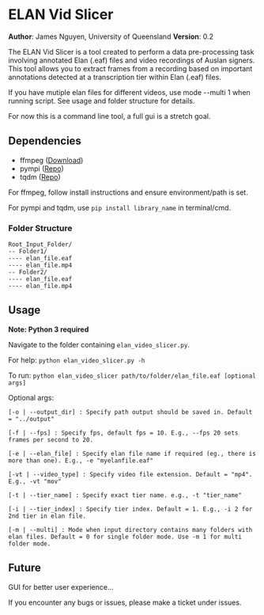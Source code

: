 # ELAN Vid Slicer

**Author**: James Nguyen, University of Queensland
**Version**: 0.2

The ELAN Vid Slicer is a tool created to perform a data pre-processing task involving annotated Elan (.eaf) files and video recordings of Auslan signers. This tool allows you to extract frames from a recording based on important annotations detected at a transcription tier within Elan (.eaf) files.

If you have mutiple elan files for different videos, use mode --multi 1 when running script. See usage and folder structure for details.

For now this is a command line tool, a full gui is a stretch goal.

## Dependencies

* ffmpeg ([Download](https://www.ffmpeg.org/download.html))
* pympi ([Repo](https://github.com/dopefishh/pympi))
* tqdm ([Repo](https://github.com/tqdm/tqdm))

For ffmpeg, follow install instructions and ensure environment/path is set.

For pympi and tqdm, use `pip install library_name` in terminal/cmd.

### Folder Structure

```
Root_Input_Folder/
-- Folder1/
---- elan_file.eaf
---- elan_file.mp4
-- Folder2/
---- elan_file.eaf
---- elan_file.mp4
```

## Usage

**Note: Python 3 required**

Navigate to the folder containing `elan_video_slicer.py`.

For help: `python elan_video_slicer.py -h`

To run: `python elan_video_slicer path/to/folder/elan_file.eaf [optional args]`

Optional args:

`[-o | --output_dir] : Specify path output should be saved in. Default = "../output"`

`[-f | --fps] : Specify fps, default fps = 10. E.g., --fps 20 sets frames per second to 20.`

`[-e | --elan_file] : Specify elan file name if required (eg., there is more than one). E.g., -e "myelanfile.eaf"`

`[-vt | --video_type] : Specify video file extension. Default = "mp4". E.g., -vt "mov"`

`[-t | --tier_name] : Specify exact tier name. e.g., -t "tier_name"`

`[-i | --tier_index] : Specify tier index. Default = 1. E.g., -i 2 for 2nd tier in elan file.`

`[-m | --multi] : Mode when input directory contains many folders with elan files. Default = 0 for single folder mode. Use -m 1 for multi folder mode.`


## Future

GUI for better user experience...

If you encounter any bugs or issues, please make a ticket under issues.
